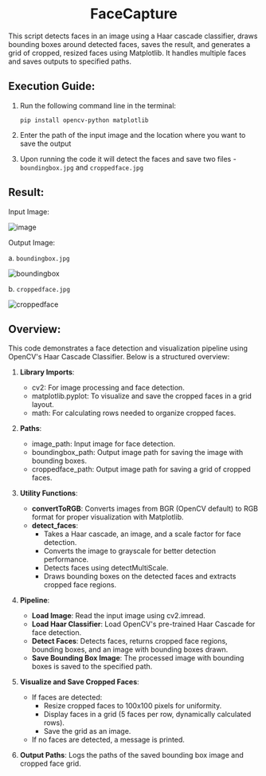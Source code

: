 <h1 align="center">FaceCapture</h1>
This script detects faces in an image using a Haar cascade classifier, draws bounding boxes around detected faces, saves the result, and generates a grid of cropped, resized faces using Matplotlib. It handles multiple faces and saves outputs to specified paths.

## Execution Guide:
1. Run the following command line in the terminal:
   ```
   pip install opencv-python matplotlib
   ```
   
2. Enter the path of the input image and the location where you want to save the output

3. Upon running the code it will detect the faces and save two files - `boundingbox.jpg` and `croppedface.jpg`

## Result:

   Input Image:

   ![image](https://github.com/user-attachments/assets/e0689480-34ab-40bb-ba8b-a16ce25b1112)

   Output Image:

   a. `boundingbox.jpg`

   ![boundingbox](https://github.com/user-attachments/assets/bbc0cc97-bae5-47f9-964f-57a7cc080420)

   b. `croppedface.jpg`

   ![croppedface](https://github.com/user-attachments/assets/5f0a3434-e4b6-442e-be18-36e471931c8d)

## Overview:
This code demonstrates a face detection and visualization pipeline using OpenCV's Haar Cascade Classifier. Below is a structured overview:

1. **Library Imports**:
   - cv2: For image processing and face detection.
   - matplotlib.pyplot: To visualize and save the cropped faces in a grid layout.
   - math: For calculating rows needed to organize cropped faces.

2. **Paths**:
   - image_path: Input image for face detection.
   - boundingbox_path: Output image path for saving the image with bounding boxes.
   - croppedface_path: Output image path for saving a grid of cropped faces.

3. **Utility Functions**:
   - **convertToRGB**: Converts images from BGR (OpenCV default) to RGB format for proper visualization with Matplotlib.
   - **detect_faces**: 
     - Takes a Haar cascade, an image, and a scale factor for face detection.
     - Converts the image to grayscale for better detection performance.
     - Detects faces using detectMultiScale.
     - Draws bounding boxes on the detected faces and extracts cropped face regions.

4. **Pipeline**:
   - **Load Image**: Read the input image using cv2.imread.
   - **Load Haar Classifier**: Load OpenCV's pre-trained Haar Cascade for face detection.
   - **Detect Faces**: Detects faces, returns cropped face regions, bounding boxes, and an image with bounding boxes drawn.
   - **Save Bounding Box Image**: The processed image with bounding boxes is saved to the specified path.

5. **Visualize and Save Cropped Faces**:
   - If faces are detected:
     - Resize cropped faces to 100x100 pixels for uniformity.
     - Display faces in a grid (5 faces per row, dynamically calculated rows).
     - Save the grid as an image.
   - If no faces are detected, a message is printed.

6. **Output Paths**: Logs the paths of the saved bounding box image and cropped face grid.
